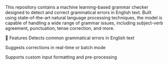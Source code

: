 This repository contains a machine learning-based grammar checker designed to detect and correct grammatical errors in English text. Built using state-of-the-art natural language processing techniques, the model is capable of handling a wide range of grammar issues, including subject-verb agreement, punctuation, tense correction, and more.

🚀 Features
Detects common grammatical errors in English text

Suggests corrections in real-time or batch mode

Supports custom input formatting and pre-processing
